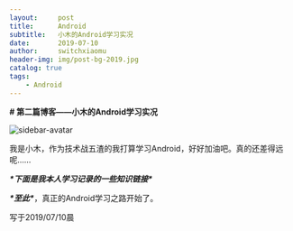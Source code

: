 ```yaml
---
layout:     post
title:      Android
subtitle:   小木的Android学习实况
date:       2019-07-10
author:     switchxiaomu
header-img: img/post-bg-2019.jpg
catalog: true
tags:                              
    - Android
---
```

**# 第二篇博客——小木的Android学习实况**



![sidebar-avatar](http://furkaies.club/img/sidebar-avatar.jpg)



我是小木，作为技术战五渣的我打算学习Android，好好加油吧。真的还差得远呢……



***\*下面是我本人学习记录的一些知识链接\****





***\*至此\****，真正的Android学习之路开始了。



写于2019/07/10晨